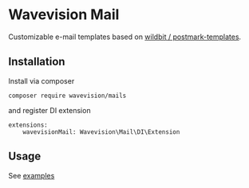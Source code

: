 # Wavevision Mail

Customizable e-mail templates
based on [wildbit / postmark-templates](https://github.com/wildbit/postmark-templates).

## Installation

Install via composer

```
composer require wavevision/mails
```

and register DI extension

```
extensions:
    wavevisionMail: Wavevision\Mail\DI\Extension
```

## Usage

See [examples](examples/MailExamples/MailTemplateFactory.php)

